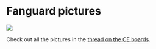 # Fanguard pictures

![](http://westkarana.com/fanguard/dsc01101.jpg)

Check out all the pictures in the [thread on the CE boards](http://www.crimsoneternity.com/yabbse/index.php?topic=18853.0).
